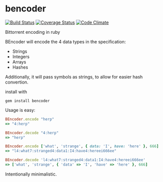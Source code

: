 bencoder
========

[![Build Status](https://travis-ci.org/kholbekj/bencoder.svg?branch=master)](https://travis-ci.org/kholbekj/bencoder)
[![Coverage Status](https://coveralls.io/repos/kholbekj/bencoder/badge.png?branch=master)](https://coveralls.io/r/kholbekj/bencoder?branch=master)
[![Code Climate](https://codeclimate.com/github/kholbekj/bencoder/badges/gpa.svg)](https://codeclimate.com/github/kholbekj/bencoder)

Bittorrent encoding in ruby

BEncoder will encode the 4 data types in the specification:

 - Strings
 - Integers
 - Arrays
 - Hashes

Additionally, it will pass symbols as strings, to allow for easier hash convertion.

install with

    gem install bencoder
    
Usage is easy:

```ruby
BEncoder.encode "herp"
=> "4:herp"

BEncoder.decode "4:herp"
=> "herp"

BEncoder.encode ['what', 'strange', { data: 'I', have: 'here' }, 666]
=> "l4:what7:stranged4:data1:I4:have4:hereei666ee"

BEncoder.decode 'l4:what7:stranged4:data1:I4:have4:hereei666ee'
=> ['what', 'strange', { 'data' => 'I', 'have' => 'here' }, 666]
```
Intentionally minimalistic.
